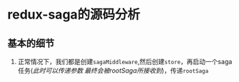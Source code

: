 # redux-saga的源码分析

## 基本的细节

1. 正常情况下，我们都是创建`sagaMiddleware`,然后创建`store`，再启动一个saga任务(*此时可以传递参数 最终会被rootSaga所接收到*)，传递`rootSaga`
